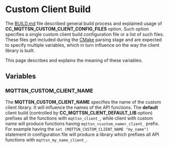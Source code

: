 # Custom Client Build
The [BUILD.md](BUILD.md) file described general build process and explained
usage of **CC_MQTTSN_CUSTOM_CLIENT_CONFIG_FILES** option. Such option specifies 
a single custom client build configuration file or a list of such files. These
files get included during the [CMake](https://cmake.org) parsing stage and 
are expected to specify multiple variables, which in turn influence on the
way the client library is built.

This page describes and explains the meaning of these variables.

## Variables

### MQTTSN_CUSTOM_CLIENT_NAME
The **MQTTSN_CUSTOM_CLIENT_NAME** specifies the name of the custom client library.
It will influence the names of the API functions. The **default** client build
(controlled by **CC_MQTTSN_CLIENT_DEFAULT_LIB** option) prefixes all the 
functions with `mqttsn_client_`, while client with custom name will produce 
functions having `mqttsn_<custom_name>_client_` prefix. For example having the
`set (MQTTSN_CUSTOM_CLIENT_NAME "my_name")` statement in configuration file
will produce a library which prefixes all API functions with 
`mqttsn_my_name_client_`.
